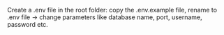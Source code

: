 

Create a .env file in the root folder: copy the .env.example file, rename to .env file -> change parameters like database name, port, username, password etc.

